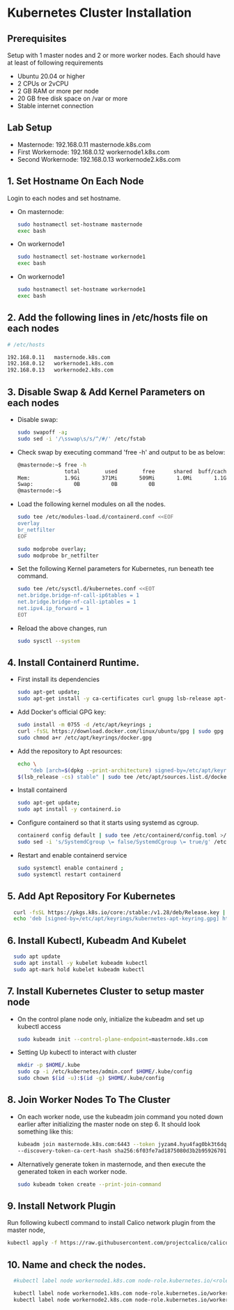 
# Kubernetes Cluster Installation


## Prerequisites
Setup with 1 master nodes and 2 or more worker nodes. Each should have at least of following requirements
- Ubuntu 20.04 or higher
- 2 CPUs or 2vCPU
- 2 GB RAM or more per node
- 20 GB free disk space on /var or more
- Stable internet connection

## Lab Setup
- Masternode: 192.168.0.11   masternode.k8s.com
- First Workernode: 192.168.0.12   workernode1.k8s.com
- Second Workernode: 192.168.0.13   workernode2.k8s.com

## 1. Set Hostname On Each Node
  Login to each nodes and set hostname.
  
  - On masternode: 
      ```bash
      sudo hostnamectl set-hostname masternode
      exec bash
      ```
  
  - On workernode1
      ```bash
      sudo hostnamectl set-hostname workernode1
      exec bash
      ```
  
  - On workernode1
      ```bash
      sudo hostnamectl set-hostname workernode1
      exec bash
      ```

## 2. Add the following lines in /etc/hosts file on each nodes

  ```bash
  # /etc/hosts

  192.168.0.11   masternode.k8s.com
  192.168.0.12   workernode1.k8s.com
  192.168.0.13   workernode2.k8s.com		
  ```

## 3. Disable Swap & Add Kernel Parameters on each nodes
	
  - Disable swap: 
    ```bash
    sudo swapoff -a;
    sudo sed -i '/\sswap\s/s/^/#/' /etc/fstab
    ```

  - Check swap by executing command 'free -h' and output to be as below:
    ```bash
    @masternode:~$ free -h
                   total        used        free      shared  buff/cache   available
    Mem:           1.9Gi       371Mi       509Mi       1.0Mi       1.1Gi       1.4Gi
    Swap:             0B          0B          0B
    @masternode:~$ 
    ```
   
  - Load the following kernel modules on all the nodes.
    ```bash
    sudo tee /etc/modules-load.d/containerd.conf <<EOF
    overlay
    br_netfilter
    EOF
    ```
    ```bash	
    sudo modprobe overlay;
    sudo modprobe br_netfilter
    ```
  
  - Set the following Kernel parameters for Kubernetes, run beneath tee command.
    ```bash
    sudo tee /etc/sysctl.d/kubernetes.conf <<EOT
    net.bridge.bridge-nf-call-ip6tables = 1
    net.bridge.bridge-nf-call-iptables = 1
    net.ipv4.ip_forward = 1
    EOT
    ```
  
  - Reload the above changes, run
    ```bash
    sudo sysctl --system
    ```
    
## 4. Install Containerd Runtime.
	
  - First install its dependencies
    ```bash
  	sudo apt-get update;
  	sudo apt-get install -y ca-certificates curl gnupg lsb-release apt-transport-https
    ```

  - Add Docker's official GPG key:
    ```bash
  	sudo install -m 0755 -d /etc/apt/keyrings ;
  	curl -fsSL https://download.docker.com/linux/ubuntu/gpg | sudo gpg --dearmor -o /etc/apt/keyrings/docker.gpg
  	sudo chmod a+r /etc/apt/keyrings/docker.gpg
    ```

  - Add the repository to Apt resources:
    ```bash
  	echo \
    	"deb [arch=$(dpkg --print-architecture) signed-by=/etc/apt/keyrings/docker.gpg] https://download.docker.com/linux/ubuntu \
  	$(lsb_release -cs) stable" | sudo tee /etc/apt/sources.list.d/docker.list > /dev/null
    ```

  - Install containerd
  	```bash
  	sudo apt-get update;
  	sudo apt install -y containerd.io
  	```

  - Configure containerd so that it starts using systemd as cgroup.
  	```bash
  	containerd config default | sudo tee /etc/containerd/config.toml >/dev/null 2>&1 ;
  	sudo sed -i 's/SystemdCgroup \= false/SystemdCgroup \= true/g' /etc/containerd/config.toml
  	```

  - Restart and enable containerd service
  	```bash
  	sudo systemctl enable containerd ;
  	sudo systemctl restart containerd
  	```

## 5.	Add Apt Repository For Kubernetes
  ```bash
	curl -fsSL https://pkgs.k8s.io/core:/stable:/v1.28/deb/Release.key | sudo gpg --dearmor -o /etc/apt/keyrings/kubernetes-apt-keyring.gpg
	echo 'deb [signed-by=/etc/apt/keyrings/kubernetes-apt-keyring.gpg] https://pkgs.k8s.io/core:/stable:/v1.28/deb/ /' | sudo tee /etc/apt/sources.list.d/kubernetes.list
  ```

## 6.	Install Kubectl, Kubeadm And Kubelet
  ```bash
	sudo apt update
	sudo apt install -y kubelet kubeadm kubectl
	sudo apt-mark hold kubelet kubeadm kubectl
  ```

## 7.	Install Kubernetes Cluster to setup master node

  - On the control plane node only, initialize the kubeadm and set up kubectl access
    ```bash
    sudo kubeadm init --control-plane-endpoint=masternode.k8s.com
    ```
	
  - Setting Up kubectl to interact with cluster
    ```bash
    mkdir -p $HOME/.kube
    sudo cp -i /etc/kubernetes/admin.conf $HOME/.kube/config
    sudo chown $(id -u):$(id -g) $HOME/.kube/config
    ```

## 8. 	Join Worker Nodes To The Cluster
	
  - On each worker node, use the kubeadm join command you noted down earlier after initializing the master node on step 6. It should look something like this:
    ```bash
  	kubeadm join masternode.k8s.com:6443 --token jyzam4.hyu4fag0bk3t6dqk \
  	--discovery-token-ca-cert-hash sha256:6f03fe7ad1875080d3b2b9592670175466254ba6bcedf87ba0d16fa6b7a0f23a 
    ```	

  - Alternatively generate token in masternode, and then execute the generated token in each worker node.
    ```bash
  	sudo kubeadm token create --print-join-command
    ```
	
## 9.	Install Network Plugin

   Run following kubectl command to install Calico network plugin from the master node,
   ```bash
   kubectl apply -f https://raw.githubusercontent.com/projectcalico/calico/v3.26.0/manifests/calico.yaml	
   ```

## 10.	Name and check the nodes.
   ```bash
	 #kubectl label node workernode1.k8s.com node-role.kubernetes.io/<role>=

	 kubectl label node workernode1.k8s.com node-role.kubernetes.io/worker=
	 kubectl label node workernode2.k8s.com node-role.kubernetes.io/worker=
   ```
